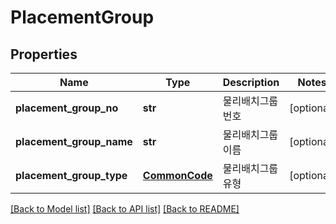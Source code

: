 # PlacementGroup

## Properties
Name | Type | Description | Notes
------------ | ------------- | ------------- | -------------
**placement_group_no** | **str** | 물리배치그룹번호 | [optional] 
**placement_group_name** | **str** | 물리배치그룹이름 | [optional] 
**placement_group_type** | [**CommonCode**](CommonCode.md) | 물리배치그룹유형 | [optional] 

[[Back to Model list]](../README.md#documentation-for-models) [[Back to API list]](../README.md#documentation-for-api-endpoints) [[Back to README]](../README.md)


